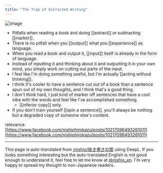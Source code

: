 ```yaml
---
title: "The Trap of Extracted Writing"
---
```


![image](https://gyazo.com/4032a0631ac160fbc1ee904c74ae94e0/thumb/1000)

- Pitfalls when reading a book and doing [[extract]] or subtracting [[marker]].
- There is no pitfall when you [[output]] what you [[experience]] as language.
- When you read a book and output it, [[input]] itself is already in the form of language.
- Instead of inputting it and thinking about it and outputting it in your own mind, you simply work on cutting out parts of the input.
- I feel like I'm doing something useful, but I'm actually [[acting without thinking]].
- I think it's cooler to have a sentence cut out of a book than a sentence spun out of my own thoughts, and I think that's a good thing.
- I don't think hard, I just kind of marker off sentences that have a cool vibe with the words and feel like I've accomplished something.
    - [[inferior copy]] only.
- If you don't train yourself [[spin a sentence]], you'll always be nothing but a degraded copy of someone else's content.

relevance
[https://www.facebook.com/nishiohirokazu/posts/10217096493261011](https://www.facebook.com/nishiohirokazu/posts/10217096493261011)

---
This page is auto-translated from [/nishio/抜き書きの罠](https://scrapbox.io/nishio/抜き書きの罠) using DeepL. If you looks something interesting but the auto-translated English is not good enough to understand it, feel free to let me know at [@nishio_en](https://twitter.com/nishio_en). I'm very happy to spread my thought to non-Japanese readers.
